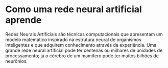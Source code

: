 # Como uma rede neural artificial aprende

Redes Neurais Artificiais são técnicas computacionais que apresentam um modelo matemático inspirado na estrutura neural de organismos inteligentes e que adquirem conhecimento através da experiência. Uma grande rede neural artificial pode ter centenas ou milhares de unidades de processamento; já o cérebro de um mamífero pode ter muitos bilhões de neurônios.